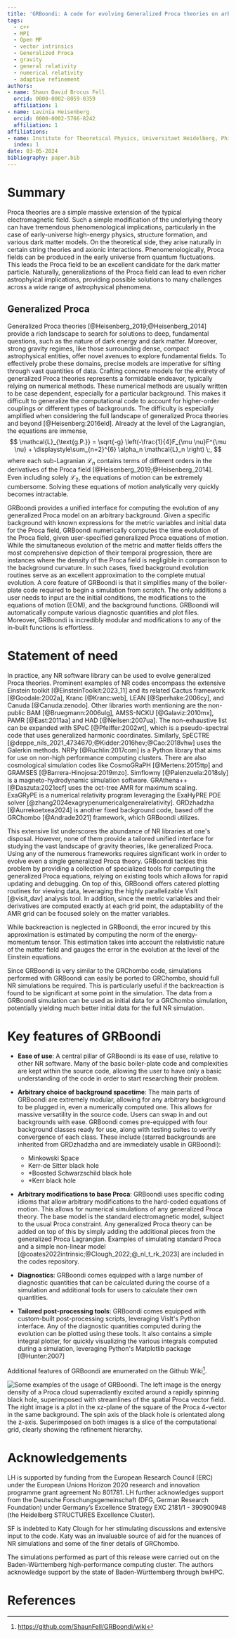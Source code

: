 ```yaml
---
title: 'GRBoondi: A code for evolving Generalized Proca theories on arbitrary backgrounds'
tags:
  - c++
  - MPI
  - Open MP
  - vector intrinsics
  - Generalized Proca
  - gravity
  - general relativity
  - numerical relativity
  - adaptive refinement
authors:
- name: Shaun David Brocus Fell
  orcid: 0000-0002-8059-0359
  affiliation: 1
- name: Lavinia Heisenberg
  orcid: 0000-0002-5766-8242
  affiliation: 1
affiliations:
- name: Institute for Theoretical Physics, Universitaet Heidelberg, Philosophenweg 12, 69120 Heidelberg, Germany
  index: 1
date: 03-05-2024
bibliography: paper.bib
---
```


# Summary

Proca theories are a simple massive extension of the typical electromagnetic field. Such a simple modification of the underlying theory can have tremendous phenomenological implications, particularly in the case of early-universe high-energy physics, structure formation, and various dark matter models. On the theoretical side, they arise naturally in certain string theories and axionic interactions. Phenomenologically, Proca fields can be produced in the early universe from quantum fluctuations. This leads the Proca field to be an excellent candidate for the dark matter particle. Naturally, generalizations of the Proca field can lead to even richer astrophyical implications, providing possible solutions to many challenges across a wide range of astrophysical phenomena.

## Generalized Proca 

Generalized Proca theories [@Heisenberg_2019;@Heisenberg_2014] provide a rich landscape to search for solutions to deep, fundamental questions, such as the nature of dark energy and dark matter. Moreover, strong gravity regimes, like those surrounding dense, compact astrophysical entities, offer novel avenues to explore fundamental fields. To effectively probe these domains, precise models are imperative for sifting through vast quantities of data. Crafting concrete models for the entirety of generalized Proca theories represents a formidable endeavor, typically relying on numerical methods. These numerical methods are usually written to be case dependent, especially for a particular background. This makes it difficult to generalize the computational code to account for higher-order couplings or different types of backgrounds. The difficulty is especially amplified when considering the full landscape of generalized Proca theories and beyond [@Heisenberg:2016eld]. Already at the level of the Lagrangian, the equations are immense,
$$
	\mathcal{L}_{\text{g.P.}} = \sqrt{-g} \left(-\frac{1}{4}F_{\mu \nu}F^{\mu \nu} + \displaystyle\sum_{n=2}^{6} \alpha_n \mathcal{L}_n \right) \;,
$$
where each sub-Lagranian $\mathcal{L}_n$ contains terms of different orders in the derivatives of the Proca field [@Heisenberg_2019;@Heisenberg_2014]. Even including solely $\mathcal{L}_2$, the equations of motion can be extremely cumbersome. Solving these equations of motion analytically very quickly becomes intractable.

GRBoondi provides a unified interface for computing the evolution of any generalized Proca model on an arbitrary background. Given a specific background with known expressions for the metric variables and initial data for the Proca field, GRBoondi numerically computes the time evolution of the Proca field, given user-specified generalized Proca equations of motion. While the simultaneous evolution of the metric and matter fields offers the most comprehensive depiction of their temporal progression, there are instances where the density of the Proca field is negligible in comparison to the background curvature. In such cases, fixed background evolution routines serve as an excellent approximation to the complete mutual evolution. A core feature of GRBoondi is that it simplifies many of the boiler-plate code required to begin a simulation from scratch. The only additions a user needs to input are the initial conditions, the modifications to the equations of motion (EOM), and the background functions. GRBoondi will automatically compute various diagnostic quantities and plot files. Moreover, GRBoondi is incredibly modular and modifications to any of the in-built functions is effortless.

# Statement of need

In practice, any NR software library can be used to evolve generalized Proca theories. Prominent examples of NR codes encompass the extensive Einstein toolkit [@EinsteinToolkit:2023_11] and its related Cactus framework [@Goodale:2002a], Kranc [@Kranc:web], LEAN [@Sperhake:2006cy], and Canuda [@Canuda:zenodo]. Other libraries worth mentioning are the non-public BAM [@Bruegmann:2006ulg], AMSS-NCKU [@Galaviz:2010mx], PAMR [@East:2011aa] and HAD [@Neilsen:2007ua]. The non-exhaustive list can be expanded with SPeC [@Pfeiffer:2002wt], which is a pseudo-spectral code that uses generalized harmonic coordinates. Similarly, SpECTRE [@deppe_nils_2021_4734670;@Kidder:2016hev;@Cao:2018vhw] uses the Galerkin methods. NRPy [@Ruchlin:2017com] is a Python library that aims for use on non-high performance computing clusters. There are also cosmological simulation codes like CosmoGRaPH [@Mertens:2015ttp] and GRAMSES [@Barrera-Hinojosa:2019mzo]. Simflowny [@Palenzuela:2018sly] is a magneto-hydrodynamic simulation software. GRAthena++ [@Daszuta:2021ecf] uses the oct-tree AMR for maximum scaling. ExaGRyPE is a numerical relativity program leveraging the ExaHyPRE PDE solver [@zhang2024exagrypenumericalgeneralrelativity]. GRDzhadzha [@Aurrekoetxea2024] is another fixed background code, based off the GRChombo [@Andrade2021] framework, which GRBoondi utilizes.

This extensive list underscores the abundance of NR libraries at one's disposal. However, none of them provide a tailored unified interface for studying the vast landscape of gravity theories, like generalized Proca. Using any of the numerous frameworks requires significant work in order to evolve even a single generalized Proca theory. GRBoondi tackles this problem by providing a collection of specialized tools for computing the generalized Proca equations, relying on existing tools which allows for rapid updating and debugging. On top of this, GRBoondi offers catered plotting routines for viewing data, leveraging the highly parallelizable VisIt [@visit_dav] analysis tool. In addition, since the metric variables and their derivatives are computed exactly at each grid point, the adaptability of the AMR grid can be focused solely on the matter variables. 

While backreaction is neglected in GRBoondi, the error incured by this approximation is estimated by computing the norm of the energy-momentum tensor. This estimation takes into account the relativistic nature of the matter field and gauges the error in the evolution at the level of the Einstein equations. 

Since GRBoondi is very similar to the GRChombo code, simulations performed with GRBoondi can easily be ported to GRChombo, should full NR simulations be required. This is particularly useful if the backreaction is found to be significant at some point in the simulation. The data from a GRBoondi simulation can be used as initial data for a GRChombo simulation, potentially yielding much better initial data for the full NR simulation.

# Key features of GRBoondi

- **Ease of use**: A central pillar of GRBoondi is its ease of use, relative to other NR software. Many of the basic boiler-plate code and complexities are kept within the source code, allowing the user to have only a basic understanding of the code in order to start researching their problem.

- **Arbitrary choice of background spacetime**: The main parts of GRBoondi are extremely modular, allowing for any arbitrary background to be plugged in, even a numerically computed one. This allows for massive versatility in the source code. Users can swap in and out backgrounds with ease. GRBoondi comes pre-equipped with four background classes ready for use, along with testing suites to verify convergence of each class. These include (starred backgrounds are inherited from GRDzhadzha and are immediately usable in GRBoondi):
  - Minkowski Space
  - Kerr-de Sitter black hole
  - *Boosted Schwarzschild black hole
  - *Kerr black hole

- **Arbitrary modifications to base Proca**: GRBoondi uses specific coding idioms that allow arbitrary modifications to the hard-coded equations of motion. This allows for numerical simulations of any generalized Proca theory. The base model is the standard electromagnetic model, subject to the usual Proca constraint. Any generalized Proca theory can be added on top of this by simply adding the additional pieces from the generalized Proca Lagrangian. Examples of simulating standard Proca and a simple non-linear model [@coates2022intrinsic;@Clough_2022;@_nl_t_rk_2023] are included in the codes repository.

- **Diagnostics**: GRBoondi comes equipped with a large number of diagnostic quantities that can be calculated during the course of a simulation and additional tools for users to calculate their own quantities.

- **Tailored post-processing tools**: GRBoondi comes equipped with custom-built post-processing scripts, leveraging VisIt's Python interface. Any of the diagnostic quantities computed during the evolution can be plotted using these tools. It also contains a simple integral plotter, for quickly visualizing the various integrals computed during a simulation, leveraging Python's Matplotlib package [@Hunter:2007]

Additional features of GRBoondi are enumerated on the Github Wiki[^1].

![Some examples of the usage of GRBoondi. The left image is the energy density of a Proca cloud superradiantly excited around a rapidly spinning black hole, superimposed with streamlines of the spatial Proca vector field. The right image is a plot in the xz-plane of the square of the Proca 4-vector in the same background. The spin axis of the black hole is orientated along the z-axis. Superimposed on both images is a slice of the computational grid, clearly showing the refinement hierarchy.](Figures/Combined.png)

[^1]: https://github.com/ShaunFell/GRBoondi/wiki

# Acknowledgements
LH is supported by funding from the European Research Council (ERC) under the European Unions Horizon 2020 research and innovation programme grant agreement No 801781. LH further acknowledges
support from the Deutsche Forschungsgemeinschaft (DFG, German Research Foundation) under Germany’s Excellence Strategy EXC 2181/1 - 390900948 (the Heidelberg STRUCTURES Excellence Cluster).

SF is indebted to Katy Clough for her stimulating discussions and extensive input to the code. Katy was an invaluable source of aid for the nuances of NR simulations and some of the finer details of GRChombo. 

The simulations performed as part of this release were carried out on the Baden-Württemberg high-performance computing cluster. The authors acknowledge support by the state of Baden-Württemberg through bwHPC.



# References




